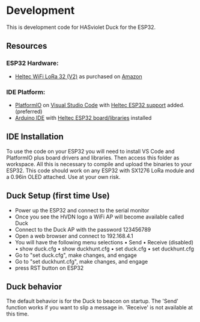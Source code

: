 # Development

This is development code for HASviolet Duck for the ESP32.

## Resources

### ESP32 Hardware:
* [Heltec WiFi LoRa 32 (V2)](https://heltec-automation-docs.readthedocs.io/en/latest/esp32/wifi_lora_32/hardware_update_log.html#v2)
as purchased on [Amazon](https://www.amazon.com/gp/product/B07WHRS2XG)


### IDE Platform:
* [PlatformIO](https://platformio.org/) on [Visual Studio Code](https://code.visualstudio.com/) with [Heltec ESP32 support](https://docs.platformio.org/en/latest/boards/espressif32/heltec_wifi_lora_32_V2.html) added. (preferred)
* [Arduino IDE](https://www.arduino.cc/en/Main/Software) with [Heltec ESP32 board/libraries](https://heltec.org/wifi_kit_install/) installed

## IDE Installation
To use the code on your ESP32 you will need to install VS Code and PlatformIO plus board drivers and libraries. Then
access this folder as workspace. All this is necessary to compile and upload the binaries to your ESP32. This code should
work on any ESP32 with SX1276 LoRa module and a 0.96in OLED attached. Use at your own risk.

## Duck Setup (first time Use)
* Power up the ESP32 and connect to the serial monitor
* Once you see the HVDN logo a WiFi AP will become available called Duck
* Connect to the Duck AP with the password 123456789
* Open a web browser and connect to 192.168.4.1
* You will have the following menu selections
    • Send
    • Receive (disabled)
    • show duck.cfg
    • show duckhunt.cfg
    • set duck.cfg
    • set duckhunt.cfg
* Go to "set duck.cfg", make changes, and engage
* Go to "set duckhunt.cfg", make changes, and engage
* press RST button on ESP32

## Duck behavior
The default behavior is for the Duck to beacon on startup. The 'Send' function works if you want to 
slip a message in. 'Receive' is not available at this time.




